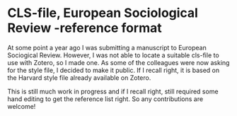 # CLS-file, European Sociological Review -reference format

At some point a year ago I was submitting a manuscript to European Sociogical Review. However, I was not able to locate a suitable cls-file to use with Zotero, so I made one. As some of the colleagues were now asking for the style file, I decided to make it public. If I recall right, it is based on the Harvard style file already available on Zotero. 

This is still much work in progress and if I recall right, still required some hand editing to get the reference list right. So any contributions are welcome!
